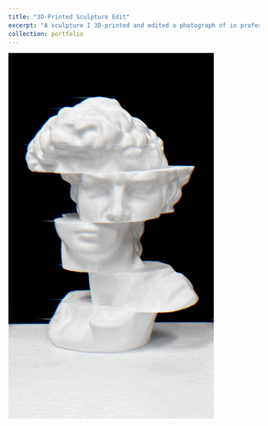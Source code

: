 ```yaml
---
title: "3D-Printed Sculpture Edit"
excerpt: "A sculpture I 3D-printed and edited a photograph of in professional software<br/><img src='/images/statue.gif' width='500'>"
collection: portfolio
---
```


<img src='/images/statue.gif'>
